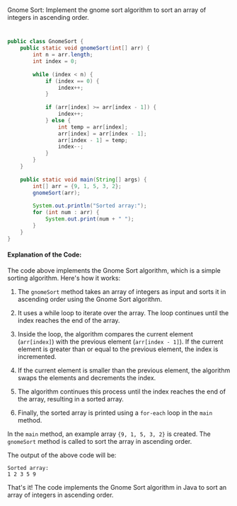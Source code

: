 #
Gnome Sort: Implement the gnome sort algorithm to sort an array of integers in ascending order.
#

```java
public class GnomeSort {
    public static void gnomeSort(int[] arr) {
        int n = arr.length;
        int index = 0;
        
        while (index < n) {
            if (index == 0) {
                index++;
            }
            
            if (arr[index] >= arr[index - 1]) {
                index++;
            } else {
                int temp = arr[index];
                arr[index] = arr[index - 1];
                arr[index - 1] = temp;
                index--;
            }
        }
    }
    
    public static void main(String[] args) {
        int[] arr = {9, 1, 5, 3, 2};
        gnomeSort(arr);
        
        System.out.println("Sorted array:");
        for (int num : arr) {
            System.out.print(num + " ");
        }
    }
}
```

#### Explanation of the Code:

The code above implements the Gnome Sort algorithm, which is a simple sorting algorithm. Here's how it works:

1. The `gnomeSort` method takes an array of integers as input and sorts it in ascending order using the Gnome Sort algorithm.

2. It uses a while loop to iterate over the array. The loop continues until the index reaches the end of the array.

3. Inside the loop, the algorithm compares the current element (`arr[index]`) with the previous element (`arr[index - 1]`). If the current element is greater than or equal to the previous element, the index is incremented.

4. If the current element is smaller than the previous element, the algorithm swaps the elements and decrements the index.

5. The algorithm continues this process until the index reaches the end of the array, resulting in a sorted array.

6. Finally, the sorted array is printed using a `for-each` loop in the `main` method.

In the `main` method, an example array `{9, 1, 5, 3, 2}` is created. The `gnomeSort` method is called to sort the array in ascending order.

The output of the above code will be:
```
Sorted array:
1 2 3 5 9
```

That's it! The code implements the Gnome Sort algorithm in Java to sort an array of integers in ascending order.
